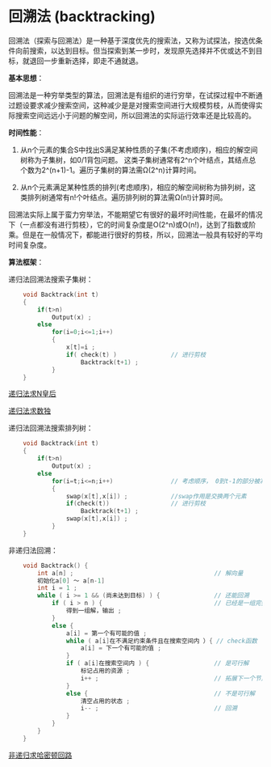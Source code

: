 # 回溯法 (backtracking)

回溯法（探索与回溯法）是一种基于深度优先的搜索法，又称为试探法，按选优条件向前搜索，以达到目标。但当探索到某一步时，发现原先选择并不优或达不到目标，就退回一步重新选择，即走不通就退。 

**基本思想**：

回溯法是一种穷举类型的算法，回溯法是有组织的进行穷举，在试探过程中不断通过题设要求减少搜索空间，这种减少是是对搜索空间进行大规模剪枝，从而使得实际搜索空间远远小于问题的解空间，所以回溯法的实际运行效率还是比较高的。

**时间性能**：


1. 从n个元素的集合S中找出S满足某种性质的子集(不考虑顺序)，相应的解空间树称为子集树，如0/1背包问题。 这类子集树通常有2^n个叶结点，其结点总个数为2^(n+1)-1。遍历子集树的算法需Ω(2^n)计算时间。

2. 从n个元素满足某种性质的排列(考虑顺序)，相应的解空间树称为排列树，这类排列树通常有n!个叶结点。遍历排列树的算法需Ω(n!)计算时间。 

回溯法实际上属于蛮力穷举法，不能期望它有很好的最坏时间性能，在最坏的情况下（一点都没有进行剪枝），它的时间复杂度是O(2^n)或O(n!)，达到了指数或阶乘。但是在一般情况下，都能进行很好的剪枝，所以，回溯法一般具有较好的平均时间复杂度。 

**算法框架**：

递归法回溯法搜索子集树：


```c
    void Backtrack(int t)
    {
        if(t>n)
            Output(x) ;
        else
            for(i=0;i<=1;i++)
            {
                x[t]=i ;
                if( check(t) )               // 进行剪枝
                    Backtrack(t+1) ;
            }
    }
```

[递归法求N皇后](https://github.com/yuyilei/Algorithms/blob/master/C%2B%2B/recursive-Nqueue.cpp)

[递归法求数独](https://github.com/yuyilei/LeetCode/blob/master/C%2B%2B/037_Sudoku_Solver.cpp)

递归法回溯法搜索排列树：

```c
    void Backtrack(int t)
    {
        if(t>n)
            Output(x) ;
        else
            for(i=t;i<=n;i++)                // 考虑顺序， 0到t-1的部分被减去，相当于隐蔽的剪枝 
            {
                swap(x[t],x[i]) ;            //swap作用是交换两个元素
                if(check(t))                 // 进行剪枝 
                    Backtrack(t+1) ;
                swap(x[t],x[i]) ;
            }
    }
```


非递归法回溯：


```c
    void Backtrack() {
        int a[n] ;                                       // 解向量
        初始化a[0] ～ a[n-1]  
        int i = 1 ;      
        while ( i >= 1 && (尚未达到目标) ) {               // 还能回溯
            if ( i > n ) {                               // 已经是一组完整的解 
                得到一组解，输出 ; 
            } 
            else {
                a[i] = 第一个有可能的值 ; 
                while ( a[i]在不满足约束条件且在搜索空间内 ）{ // check函数
                    a[i] = 下一个有可能的值 ; 
                }
                if ( a[i]在搜索空间内 ) {                  // 是可行解
                    标记占用的资源 ;
                    i++ ;                                // 拓展下一个节点 
                } 
                else {                                   // 不是可行解 
                    清空占用的状态 ; 
                    i-- ;                                // 回溯 
                }
            }
        }
    }
```

[非递归求哈密顿回路](https://github.com/yuyilei/Algorithms/blob/master/C++/Hamilton.cpp)
